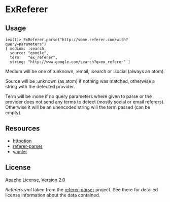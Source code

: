 # ExReferer

## Usage

    iex(1)> ExReferer.parse("http://some.referer.com/with?query=parameters")
    [ medium: :search,
      source: "google",
      term:   "ex_referer",
      string: "http://www.google.com/search?q=ex_referer" ]

Medium will be one of :unknown, :email, :search or :social (always an atom).

Source will be :unknown (as atom) if nothing was matched, otherwise a string
with the detected provider.

Term will be :none if no query parameters where given to parse or the provider
does not send any terms to detect (mostly social or email referers). Otherwise
it will be an unencoded string will the term passed (can be empty).


## Resources

- [httpotion](https://github.com/myfreeweb/httpotion)
- [referer-parser](https://github.com/snowplow/referer-parser)
- [yamler](https://github.com/superbobry/yamler)


## License

[Apache License, Version 2.0](http://www.apache.org/licenses/LICENSE-2.0)

_Referers.yml_ taken from the [referer-parser](https://github.com/snowplow/referer-parser)
project. See there for detailed license information about the data contained.
